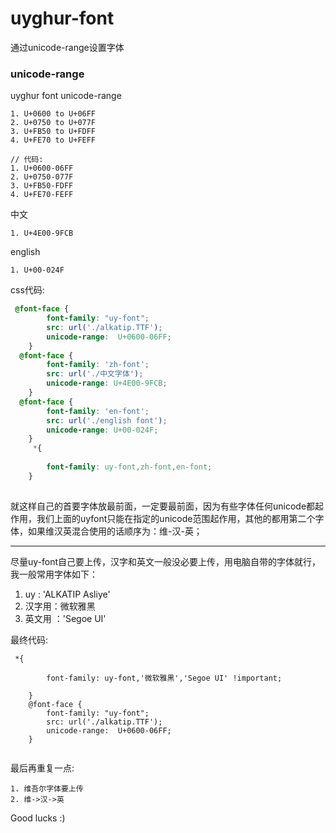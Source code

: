 # uyghur-font

通过unicode-range设置字体

### unicode-range

uyghur font unicode-range

```
1. U+0600 to U+06FF
2. U+0750 to U+077F
3. U+FB50 to U+FDFF
4. U+FE70 to U+FEFF

// 代码:
1. U+0600-06FF
2. U+0750-077F
3. U+FB50-FDFF
4. U+FE70-FEFF
```

中文

```
1. U+4E00-9FCB
```

english
```
1. U+00-024F
```

css代码:

```css
 @font-face {
        font-family: "uy-font";
        src: url('./alkatip.TTF');
        unicode-range: 	U+0600-06FF;
    }
  @font-face {
        font-family: 'zh-font';
        src: url('./中文字体');
        unicode-range: U+4E00-9FCB;
    }
  @font-face {
        font-family: 'en-font';
        src: url('./english font');
        unicode-range: U+00-024F;
    }
     *{
      
        font-family: uy-font,zh-font,en-font;
    } 
    

```

就这样自己的首要字体放最前面，一定要最前面，因为有些字体任何unicode都起作用，我们上面的uyfont只能在指定的unicode范围起作用，其他的都用第二个字体，如果维汉英混合使用的话顺序为：维-汉-英；

----
尽量uy-font自己要上传，汉字和英文一般没必要上传，用电脑自带的字体就行，
我一般常用字体如下：

1. uy : 'ALKATIP Asliye'
1. 汉字用：微软雅黑
2. 英文用 ：'Segoe UI'

最终代码:

```
 *{
      
        font-family: uy-font,'微软雅黑','Segoe UI' !important;
       
    }
    @font-face {
        font-family: "uy-font";
        src: url('./alkatip.TTF');
        unicode-range: 	U+0600-06FF;
    }
    
```

最后再重复一点:

```
1. 维吾尔字体要上传
2. 维->汉->英
```

Good lucks :)





